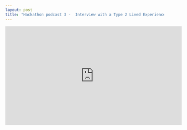 ```yaml
---
layout: post
title: "Hackathon podcast 3 -  Interview with a Type 2 Lived Experience Person"
---
```


<iframe width="560" height="315" src="https://www.youtube.com/embed/cIWD6x9T7rc?si=vomdeChu32Zut7HS" title="YouTube video player" frameborder="0" allow="accelerometer; autoplay; clipboard-write; encrypted-media; gyroscope; picture-in-picture; web-share" referrerpolicy="strict-origin-when-cross-origin" allowfullscreen></iframe>
